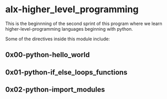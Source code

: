 # alx-higher_level_programming
This is the beginnning of the second sprint of this program where we learn higher-level-programming languages beginning with python.

Some of the directives inside this module include:

## 0x00-python-hello_world
## 0x01-python-if_else_loops_functions
## 0x02-python-import_modules
